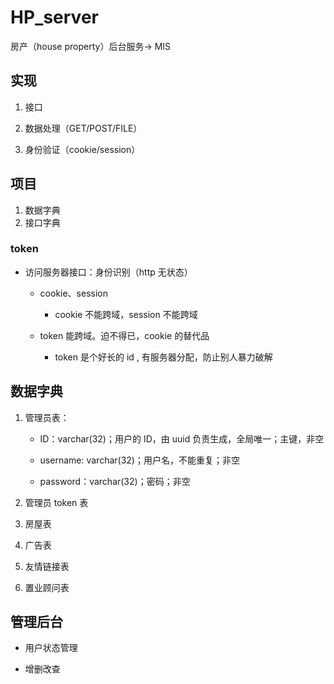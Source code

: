# HP_server

房产（house property）后台服务-> MIS

## 实现

1.  接口

2.  数据处理（GET/POST/FILE）

3.  身份验证（cookie/session）

## 项目

1.  数据字典
2.  接口字典

### token

- 访问服务器接口：身份识别（http 无状态）

  - cookie、session

    - cookie 不能跨域，session 不能跨域

  - token 能跨域。迫不得已，cookie 的替代品

    - token 是个好长的 id , 有服务器分配，防止别人暴力破解

## 数据字典

1.  管理员表：

    - ID：varchar(32)；用户的 ID，由 uuid 负责生成，全局唯一；主键，非空

    - username: varchar(32)；用户名，不能重复；非空

    - password：varchar(32)；密码；非空

2.  管理员 token 表

3.  房屋表
4.  广告表
5.  友情链接表
6.  置业顾问表

## 管理后台

- 用户状态管理

- 增删改查
